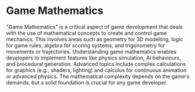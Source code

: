 # Game Mathematics

"Game Mathematics" is a critical aspect of game development that deals with the use of mathematical concepts to create and control game mechanics. This involves areas such as geometry for 3D modelling, logic for game rules, algebra for scoring systems, and trigonometry for movements or trajectories. Understanding game mathematics enables developers to implement features like physics simulation, AI behaviours, and procedural generation. Advanced topics include complex calculations for graphics (e.g., shaders, lighting) and calculus for continuous animation or advanced physics. The mathematical complexity depends on the game's demands, but a solid foundation is crucial for any game developer.